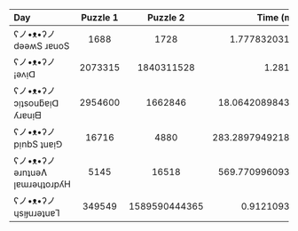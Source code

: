|          Day          |       Puzzle 1       |       Puzzle 2       |      Time (ms)       |
|:-----|:----------:|:--------:|-----------:|
| ʕノ•ᴥ•ʔノ dǝǝʍS ɹɐuoS          |         1688         |         1728         |    1.77783203125     |
| ʕノ•ᴥ•ʔノ ¡ǝʌᴉᗡ                |       2073315        |      1840311528      |       1.28125        |
| ʕノ•ᴥ•ʔノ ɔᴉʇsouƃɐᴉᗡ ʎɹɐuᴉᗺ    |       2954600        |       1662846        |   18.064208984375    |
| ʕノ•ᴥ•ʔノ pᴉnbS ʇuɐᴉ⅁          |        16716         |         4880         |   283.289794921875   |
| ʕノ•ᴥ•ʔノ ǝɹnʇuǝɅ ꞁɐɯɹǝɥʇoɹpʎH |         5145         |        16518         |   569.77099609375    |
| ʕノ•ᴥ•ʔノ ɥsᴉɟuɹǝʇuɐꞀ          |        349549        |    1589590444365     |     0.912109375      |
